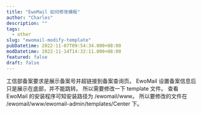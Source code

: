 ```yaml
---
title: "EwoMail 如何修改模板"
author: "Charles"
description: ""
tags:
  - other
slug: "ewomail-modify-template"
pubDatetime: 2022-11-07T09:54:34.000+08:00
modDatetime: 2022-11-14T14:32:11.000+08:00
featured: false
draft: false
---
```


工信部备案要求是展示备案号并超链接到备案查询页。
EwoMail 设置备案信息后只是展示在底部，并不能跳转。
所以需要修改一下 template 文件。
查看 EwoMail 的安装程序可知安装路径为 /ewomail/www。
所以要修改的文件在 /ewomail/www/ewomail-admin/templates/Center 下。
